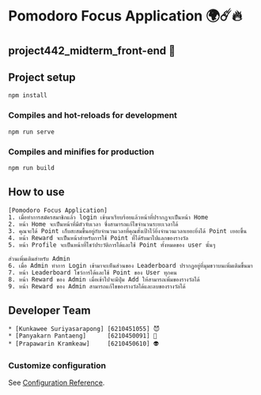 # Pomodoro Focus Application 🌍☄️🔥
## project442_midterm_front-end 🐶


## Project setup
```
npm install 
```

### Compiles and hot-reloads for development
```
npm run serve
```

### Compiles and minifies for production
```
npm run build
```

## How to use
```
[Pomodoro Focus Application]
1. เมื่อทำการสมัครสมาชิกแล้ว login เข้ามาเรียบร้อยแล้วหน้าที่ปรากฏจะเป็นหน้า Home
2. หน้า Home จะเป็นหน้าที่มีตัวจับเวลา ซึ่งสามารถแก้ไขจำนวนระยะเวลาได้
3. คุณจะได้ Point เก็บสะสมขึ้นอยู่กับจำนวนเวลาที่คุณตั้งเป้าไว้ยิ่งจำนวนเวลาเยอะยิ่งได้ Point เยอะขึ้น
4. หน้า Reward จะเป็นหน้าสำหรับการใช้ Point ที่ได้รับมาไปแลกของรางวัล
5. หน้า Profile จะเป็นหน้าที่โชว์ประวัติการได้และใช้ Point ทั้งหมดของ user นั้นๆ

ส่วนเพิ่มเติมสำหรับ Admin
6. เมื่อ Admin ทำการ Login เข้ามาจะเห็นส่วนของ Leaderboard ปรากฏอยู่ที่มุมขวาบนเพิ่มเติมขึ้นมา
7. หน้า Leaderboard โชว์การได้และใช้ Point ของ User ทุกคน
8. หน้า Reward ของ Admin เมื่อเข้าไปจะมีปุ่ม Add ให้สามารถเพิ่มของรางวัลได้
9. หน้า Reward ของ Admin สามารถแก้ไขของรางวัลได้และลบของรางวัลได้
```

## Developer Team
```
* [Kunkawee Suriyasarapong] [6210451055] 😈
* [Panyakarn Pantaeng]      [6210450091] 🤖
* [Prapawarin Kramkeaw]     [6210450610] 👽
```

### Customize configuration
See [Configuration Reference](https://cli.vuejs.org/config/).
